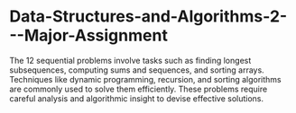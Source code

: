 # Data-Structures-and-Algorithms-2---Major-Assignment
The 12 sequential problems involve tasks such as finding longest subsequences, computing sums and sequences, and sorting arrays. Techniques like dynamic programming, recursion, and sorting algorithms are commonly used to solve them efficiently. These problems require careful analysis and algorithmic insight to devise effective solutions.
